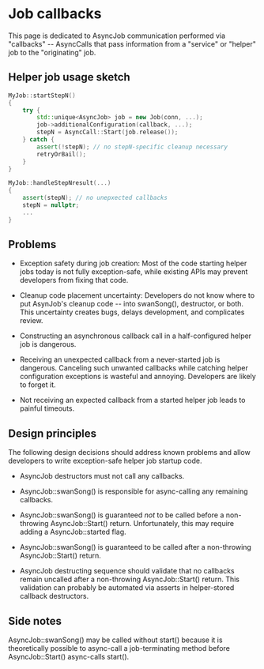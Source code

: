# Job callbacks

This page is dedicated to AsyncJob communication performed via "callbacks" --
AsyncCalls that pass information from a "service" or "helper" job to the
"originating" job.


## Helper job usage sketch

```C++
MyJob::startStepN()
{
    try {
        std::unique<AsyncJob> job = new Job(conn, ...);
        job->additionalConfiguration(callback, ...);
        stepN = AsyncCall::Start(job.release());
    } catch {
        assert(!stepN); // no stepN-specific cleanup necessary
        retryOrBail();
    }
}

MyJob::handleStepNresult(...)
{
    assert(stepN); // no unepxected callbacks
    stepN = nullptr;
    ...
}
```


## Problems

* Exception safety during job creation: Most of the code starting helper jobs
  today is not fully exception-safe, while existing APIs may prevent
  developers from fixing that code.

* Cleanup code placement uncertainty: Developers do not know where to put
  AsynJob's cleanup code -- into swanSong(), destructor, or both. This
  uncertainty creates bugs, delays development, and complicates review.

* Constructing an asynchronous callback call in a half-configured helper job
  is dangerous.

* Receiving an unexpected callback from a never-started job is dangerous.
  Canceling such unwanted callbacks while catching helper configuration
  exceptions is wasteful and annoying. Developers are likely to forget it.

* Not receiving an expected callback from a started helper job leads to
  painful timeouts.


## Design principles

The following design decisions should address known problems and allow
developers to write exception-safe helper job startup code.

* AsyncJob destructors must not call any callbacks.

* AsyncJob::swanSong() is responsible for async-calling any remaining
  callbacks.

* AsyncJob::swanSong() is guaranteed _not_ to be called before a non-throwing
  AsyncJob::Start() return. Unfortunately, this may require adding a
  AsyncJob::started flag.

* AsyncJob::swanSong() is guaranteed to be called after a non-throwing
  AsyncJob::Start() return.

* AsyncJob destructing sequence should validate that no callbacks remain
  uncalled after a non-throwing AsyncJob::Start() return. This validation can
  probably be automated via asserts in helper-stored callback destructors.


## Side notes

AsyncJob::swanSong() may be called without start() because it is theoretically
possible to async-call a job-terminating method before AsyncJob::Start()
async-calls start().
